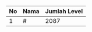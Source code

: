 | No | Nama            | Jumlah Level |
|----|-----------------|--------------|
| 1  | #    |    2087        |
